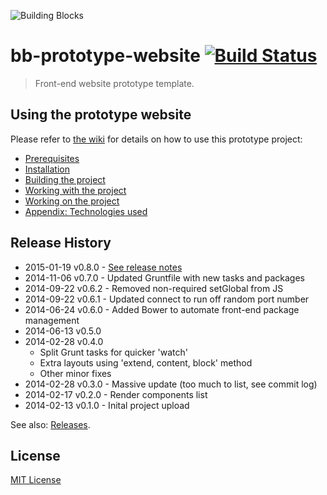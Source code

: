 ![Building Blocks](https://github.com/buildingblocks/bb-prototype-website/raw/master/src/assets/images/bb-logo.png "Building Blocks")

# bb-prototype-website [![Build Status][travis-image]][travis-url]

> Front-end website prototype template.

## Using the prototype website
Please refer to [the wiki](https://github.com/buildingblocks/bb-prototype-website/wiki) for details on how to use this prototype project:

- [Prerequisites](https://github.com/buildingblocks/bb-prototype-website/wiki/Prerequisites)
- [Installation](https://github.com/buildingblocks/bb-prototype-website/wiki/Installation)
- [Building the project](https://github.com/buildingblocks/bb-prototype-website/wiki/Building-the-project)
- [Working with the project](https://github.com/buildingblocks/bb-prototype-website/wiki/Working-with-the-project)
- [Working on the project](https://github.com/buildingblocks/bb-prototype-website/wiki/Working-on-the-project)
- [Appendix: Technologies used](https://github.com/buildingblocks/bb-prototype-website/wiki/Appendix:-Technologies-used)

## Release History 
* 2015-01-19 v0.8.0 - [See release notes](https://github.com/buildingblocks/bb-prototype-website/releases/tag/v0.8.0)
* 2014-11-06 v0.7.0 - Updated Gruntfile with new tasks and packages
* 2014-09-22 v0.6.2 - Removed non-required setGlobal from JS
* 2014-09-22 v0.6.1 - Updated connect to run off random port number
* 2014-06-24 v0.6.0 - Added Bower to automate front-end package management
* 2014-06-13 v0.5.0
* 2014-02-28 v0.4.0
	* Split Grunt tasks for quicker 'watch'
	* Extra layouts using 'extend, content, block' method
	* Other minor fixes
* 2014-02-28 v0.3.0 - Massive update (too much to list, see commit log)
* 2014-02-17 v0.2.0 - Render components list
* 2014-02-13 v0.1.0 - Inital project upload

See also: [Releases](https://github.com/buildingblocks/bb-prototype-website/releases).

## License
[MIT License](http://building-blocks.mit-license.org)


[travis-url]: http://travis-ci.org/buildingblocks/bb-prototype-website
[travis-image]: https://secure.travis-ci.org/buildingblocks/bb-prototype-website.svg?branch=master
[dev-dependency-url]: https://david-dm.org/buildingblocks/bb-prototype-website#info=devDependencies
[dev-dependency-image]: https://david-dm.org/buildingblocks/bb-prototype-website/dev-status.svg
